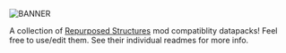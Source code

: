 ![BANNER](http://i.creativecommons.org/p/zero/1.0/88x31.png)

A collection of [Repurposed Structures](https://github.com/TelepathicGrunt/RepurposedStructures) mod compatiblity datapacks!
Feel free to use/edit them.
See their individual readmes for more info.
